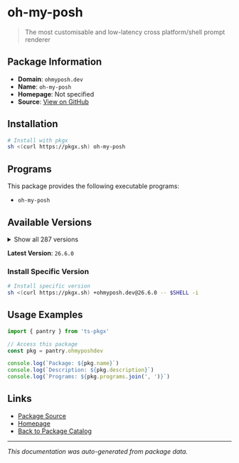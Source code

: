# oh-my-posh

> The most customisable and low-latency cross platform/shell prompt renderer

## Package Information

- **Domain**: `ohmyposh.dev`
- **Name**: `oh-my-posh`
- **Homepage**: Not specified
- **Source**: [View on GitHub](https://github.com/pkgxdev/pantry/tree/main/projects/ohmyposh.dev/package.yml)

## Installation

```bash
# Install with pkgx
sh <(curl https://pkgx.sh) oh-my-posh
```

## Programs

This package provides the following executable programs:

- `oh-my-posh`

## Available Versions

<details>
<summary>Show all 287 versions</summary>

- `26.6.0`, `26.5.0`, `26.4.2`, `26.4.1`, `26.4.0`
- `26.3.0`, `26.2.2`, `26.2.1`, `26.2.0`, `26.1.0`
- `26.0.5`, `26.0.4`, `26.0.3`, `26.0.2`, `26.0.1`
- `26.0.0`, `25.23.3`, `25.23.2`, `25.23.1`, `25.23.0`
- `25.22.0`, `25.21.1`, `25.21.0`, `25.20.1`, `25.20.0`
- `25.19.0`, `25.18.0`, `25.17.0`, `25.16.1`, `25.16.0`
- `25.15.0`, `25.14.0`, `25.13.0`, `25.12.0`, `25.11.2`
- `25.11.1`, `25.11.0`, `25.10.2`, `25.10.1`, `25.10.0`
- `25.9.0`, `25.8.0`, `25.7.1`, `25.7.0`, `25.6.1`
- `25.6.0`, `25.5.1`, `25.5.0`, `25.4.3`, `25.4.2`
- `25.4.1`, `25.4.0`, `25.3.0`, `25.2.1`, `25.2.0`
- `25.1.1`, `25.1.0`, `25.0.0`, `24.19.0`, `24.18.1`
- `24.18.0`, `24.17.1`, `24.17.0`, `24.16.1`, `24.16.0`
- `24.15.1`, `24.15.0`, `24.14.0`, `24.13.1`, `24.13.0`
- `24.12.0`, `24.11.4`, `24.11.3`, `24.11.2`, `24.11.1`
- `24.11.0`, `24.10.1`, `24.10.0`, `24.9.1`, `24.9.0`
- `24.8.0`, `24.7.1`, `24.7.0`, `24.6.5`, `24.6.4`
- `24.6.3`, `24.6.2`, `24.6.1`, `24.6.0`, `24.5.2`
- `24.5.1`, `24.5.0`, `24.4.1`, `24.4.0`, `24.3.0`
- `24.2.2`, `24.2.1`, `24.2.0`, `24.1.0`, `24.0.11`
- `24.0.10`, `24.0.9`, `24.0.8`, `24.0.7`, `24.0.6`
- `24.0.5`, `24.0.4`, `24.0.3`, `24.0.2`, `24.0.1`
- `24.0.0`, `23.20.3`, `23.20.2`, `23.20.1`, `23.20.0`
- `23.19.0`, `23.18.0`, `23.17.0`, `23.16.0`, `23.15.3`
- `23.15.2`, `23.15.1`, `23.15.0`, `23.14.2`, `23.14.1`
- `23.14.0`, `23.13.4`, `23.13.3`, `23.13.2`, `23.13.1`
- `23.13.0`, `23.12.0`, `23.11.1`, `23.11.0`, `23.10.1`
- `23.10.0`, `23.9.1`, `23.9.0`, `23.8.0`, `23.7.2`
- `23.7.1`, `23.7.0`, `23.6.8`, `23.6.7`, `23.6.6`
- `23.6.5`, `23.6.4`, `23.6.3`, `23.6.2`, `23.6.1`
- `23.6.0`, `23.5.0`, `23.4.1`, `23.4.0`, `23.3.3`
- `23.3.2`, `23.3.1`, `23.3.0`, `23.2.1`, `23.2.0`
- `23.1.0`, `23.0.2`, `23.0.1`, `23.0.0`, `22.3.0`
- `22.2.0`, `22.1.0`, `22.0.3`, `22.0.2`, `22.0.1`
- `22.0.0`, `21.28.0`, `21.27.0`, `21.26.4`, `21.26.3`
- `21.26.2`, `21.26.1`, `21.26.0`, `21.25.0`, `21.24.0`
- `21.23.6`, `21.23.5`, `21.23.4`, `21.23.3`, `21.23.2`
- `21.23.1`, `21.23.0`, `21.22.0`, `21.21.3`, `21.21.2`
- `21.21.1`, `21.21.0`, `21.20.2`, `21.20.1`, `21.20.0`
- `21.19.0`, `21.18.2`, `21.18.1`, `21.18.0`, `21.17.2`
- `21.17.1`, `21.17.0`, `21.16.2`, `21.16.1`, `21.16.0`
- `21.15.1`, `21.15.0`, `21.14.0`, `21.13.1`, `21.13.0`
- `21.12.1`, `21.12.0`, `21.11.0`, `21.10.3`, `21.10.2`
- `21.10.1`, `21.10.0`, `21.9.1`, `21.9.0`, `21.8.0`
- `21.7.0`, `21.6.0`, `21.5.0`, `21.4.0`, `21.3.0`
- `21.2.2`, `21.2.1`, `21.2.0`, `21.1.0`, `21.0.1`
- `21.0.0`, `20.2.3`, `20.2.2`, `20.2.1`, `20.2.0`
- `20.1.0`, `20.0.2`, `20.0.1`, `20.0.0`, `19.32.0`
- `19.31.0`, `19.30.0`, `19.29.1`, `19.29.0`, `19.28.0`
- `19.27.0`, `19.26.1`, `19.26.0`, `19.25.0`, `19.24.3`
- `19.24.2`, `19.24.1`, `19.24.0`, `19.23.1`, `19.23.0`
- `19.22.0`, `19.21.1`, `19.21.0`, `19.20.0`, `19.19.0`
- `19.18.1`, `19.18.0`, `19.17.2`, `19.17.1`, `19.17.0`
- `19.16.2`, `19.16.1`, `19.16.0`, `19.15.1`, `19.15.0`
- `19.14.0`, `19.13.0`, `19.12.0`, `19.11.7`, `19.11.6`
- `19.11.5`, `19.11.4`, `19.11.3`, `19.11.2`, `19.11.1`
- `19.11.0`, `19.10.0`, `19.9.0`, `19.8.3`, `19.8.2`
- `19.8.1`, `19.8.0`

</details>

**Latest Version**: `26.6.0`

### Install Specific Version

```bash
# Install specific version
sh <(curl https://pkgx.sh) +ohmyposh.dev@26.6.0 -- $SHELL -i
```

## Usage Examples

```typescript
import { pantry } from 'ts-pkgx'

// Access this package
const pkg = pantry.ohmyposhdev

console.log(`Package: ${pkg.name}`)
console.log(`Description: ${pkg.description}`)
console.log(`Programs: ${pkg.programs.join(', ')}`)
```

## Links

- [Package Source](https://github.com/pkgxdev/pantry/tree/main/projects/ohmyposh.dev/package.yml)
- [Homepage](#)
- [Back to Package Catalog](../package-catalog.md)

---

*This documentation was auto-generated from package data.*
